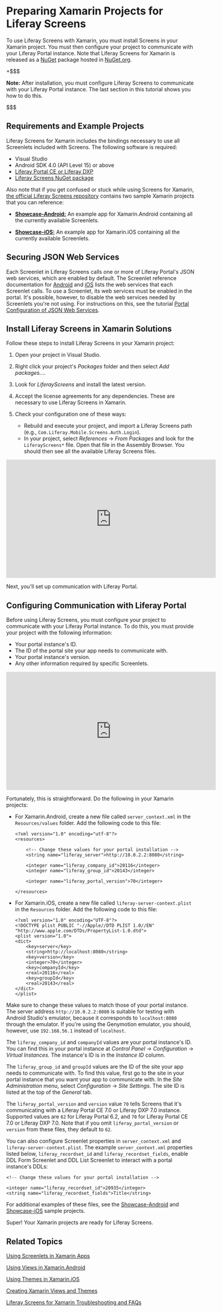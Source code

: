 # Preparing Xamarin Projects for Liferay Screens [](id=preparing-xamarin-projects-for-liferay-screens)

To use Liferay Screens with Xamarin, you must install Screens in your Xamarin 
project. You must then configure your project to communicate with your Liferay 
Portal instance. Note that Liferay Screens for Xamarin is released as a 
[NuGet](https://docs.microsoft.com/en-us/nuget/what-is-nuget) 
package hosted in 
[NuGet.org](https://www.nuget.org/packages/LiferayScreens). 

+$$$

**Note:** After installation, you must configure Liferay Screens to communicate 
with your Liferay Portal instance. The last section in this tutorial shows you 
how to do this. 

$$$

## Requirements and Example Projects [](id=requirements-and-example-projects)

Liferay Screens for Xamarin includes the bindings necessary to use all 
Screenlets included with Screens. The following software is required: 

- Visual Studio
- Android SDK 4.0 (API Level 15) or above
- [Liferay Portal CE or Liferay DXP](http://www.liferay.com/downloads/liferay-portal/available-releases)
- [Liferay Screens NuGet package](https://www.nuget.org/packages/LiferayScreens)

Also note that if you get confused or stuck while using Screens for Xamarin, 
[the official Liferay Screens repository](https://github.com/liferay/liferay-screens) 
contains two sample Xamarin projects that you can reference: 

-   [**Showcase-Android:**](https://github.com/liferay/liferay-screens/tree/develop/xamarin/Samples/Showcase-Android) 
    An example app for Xamarin.Android containing all the currently available Screenlets. 

-   [**Showcase-iOS:**](https://github.com/liferay/liferay-screens/tree/develop/xamarin/Samples/Showcase-iOS) 
    An example app for Xamarin.iOS containing all the currently available Screenlets. 

## Securing JSON Web Services [](id=securing-json-web-services)

Each Screenlet in Liferay Screens calls one or more of Liferay Portal's JSON web 
services, which are enabled by default. The Screenlet reference documentation 
for 
[Android](/develop/reference/-/knowledge_base/6-2/screenlets-in-liferay-screens-for-android) 
and 
[iOS](/develop/reference/-/knowledge_base/6-2/screenlets-in-liferay-screens-for-ios) 
lists the web services that each Screenlet calls. To use a Screenlet, its web 
services must be enabled in the portal. It's possible, however, to disable the 
web services needed by Screenlets you're not using. For instructions on this, 
see the tutorial 
[Portal Configuration of JSON Web Services](/develop/tutorials/-/knowledge_base/6-2/portal-configuration-of-json-web-services). 

## Install Liferay Screens in Xamarin Solutions [](id=install-liferay-screens-in-xamarin-solutions)

Follow these steps to install Liferay Screens in your Xamarin project: 

1.  Open your project in Visual Studio. 

2.  Right click your project's *Packages* folder and then select 
    *Add packages...*. 

3.  Look for *LiferayScreens* and install the latest version. 

4.  Accept the license agreements for any dependencies. These are necessary to 
    use Liferay Screens in Xamarin. 

5.  Check your configuration one of these ways: 

    -   Rebuild and execute your project, and import a Liferay Screens path 
        (e.g., `Com.Liferay.Mobile.Screens.Auth.Login`). 
    -   In your project, select *References* &rarr; *From Packages* and look for 
        the `LiferayScreens*` file. Open that file in the Assembly Browser. You 
        should then see all the available Liferay Screens files. 


<iframe width="560" height="315" src="https://www.youtube.com/embed/k59s0FYD9GY" frameborder="0" allowfullscreen></iframe>


Next, you'll set up communication with Liferay Portal. 

## Configuring Communication with Liferay Portal [](id=configuring-communication-with-product)

Before using Liferay Screens, you must configure your project to communicate 
with your Liferay Portal instance. To do this, you must provide your project with the 
following information: 

- Your portal instance's ID.
- The ID of the portal site your app needs to communicate with.
- Your portal instance's version.
- Any other information required by specific Screenlets. 


<iframe width="560" height="315" src="https://www.youtube.com/embed/kBojqzvtzDs" frameborder="0" allowfullscreen></iframe>


Fortunately, this is straightforward. Do the following in your Xamarin projects: 

-   For Xamarin.Android, create a new file called `server_context.xml` in the 
    `Resources/values` folder. Add the following code to this file: 

        <?xml version="1.0" encoding="utf-8"?>
        <resources>

            <!-- Change these values for your portal installation -->
            <string name="liferay_server">http://10.0.2.2:8080</string>

            <integer name="liferay_company_id">20116</integer>
            <integer name="liferay_group_id">20143</integer>

            <integer name="liferay_portal_version">70</integer>

        </resources>

-   For Xamarin.iOS, create a new file called `liferay-server-context.plist` in 
    the `Resources` folder. Add the following code to this file: 

        <?xml version="1.0" encoding="UTF-8"?>
        <!DOCTYPE plist PUBLIC "-//Apple//DTD PLIST 1.0//EN" "http://www.apple.com/DTDs/PropertyList-1.0.dtd">
        <plist version="1.0">
        <dict>
            <key>server</key>
            <string>http://localhost:8080</string>
            <key>version</key>
            <integer>70</integer>
            <key>companyId</key>
            <real>20116</real>
            <key>groupId</key>
            <real>20143</real>
        </dict>
        </plist>
     
Make sure to change these values to match those of your portal instance. The 
server address `http://10.0.2.2:8080` is suitable for testing with Android 
Studio's emulator, because it corresponds to `localhost:8080` through the 
emulator. If you're using the Genymotion emulator, you should, however, use 
`192.168.56.1` instead of `localhost`. 

The `liferay_company_id` and `companyId` values are your portal instance's 
ID. You can find this in your portal instance at *Control Panel* &rarr; 
*Configuration* &rarr; *Virtual Instances*. The instance's ID is in the 
*Instance ID* column. 

The `liferay_group_id` and `groupId` values are the ID of the site your app 
needs to communicate with. To find this value, first go to the site in your 
portal instance that you want your app to communicate with. In the *Site 
Administration* menu, select *Configuration* &rarr; *Site Settings*. The site 
ID is listed at the top of the *General* tab. 

The `liferay_portal_version` and `version` value `70` tells Screens that it's 
communicating with a Liferay Portal CE 7.0 or Liferay DXP 7.0 instance. 
Supported values are `62` for Liferay Portal 6.2, and `70` for Liferay Portal 
CE 7.0 or Liferay DXP 7.0. Note that if you omit `liferay_portal_version` or 
`version` from these files, they default to `62`. 

You can also configure Screenlet properties in `server_context.xml` and 
`liferay-server-context.plist`. The example `server_context.xml` properties 
listed below, `liferay_recordset_id` and `liferay_recordset_fields`, enable DDL 
Form Screenlet and DDL List Screenlet to interact with a portal instance's DDLs: 

    <!-- Change these values for your portal installation -->

    <integer name="liferay_recordset_id">20935</integer>
    <string name="liferay_recordset_fields">Title</string>

For additional examples of these files, see the 
[Showcase-Android](https://github.com/liferay/liferay-screens/blob/develop/xamarin/Samples/Showcase-Android/Resources/values/server_context.xml) 
and 
[Showcase-iOS](https://github.com/liferay/liferay-screens/blob/develop/xamarin/Samples/Showcase-iOS/Resources/liferay-server-context.plist) 
sample projects. 

Super! Your Xamarin projects are ready for Liferay Screens. 

## Related Topics [](id=related-topics)

[Using Screenlets in Xamarin Apps](/develop/tutorials/-/knowledge_base/6-2/using-screenlets-in-xamarin-apps)

[Using Views in Xamarin.Android](/develop/tutorials/-/knowledge_base/6-2/using-views-in-xamarin-android)

[Using Themes in Xamarin.iOS](/develop/tutorials/-/knowledge_base/6-2/using-themes-in-xamarin-ios)

[Creating Xamarin Views and Themes](/develop/tutorials/-/knowledge_base/6-2/creating-xamarin-views-and-themes)

[Liferay Screens for Xamarin Troubleshooting and FAQs](/develop/tutorials/-/knowledge_base/6-2/liferay-screens-for-xamarin-troubleshooting-and-faqs)
